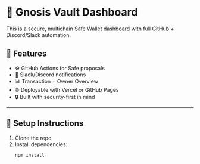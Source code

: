 # 🔐 Gnosis Vault Dashboard

This is a secure, multichain Safe Wallet dashboard with full GitHub + Discord/Slack automation.

## 🧰 Features

- ⚙️ GitHub Actions for Safe proposals
- 🔔 Slack/Discord notifications
- 📊 Transaction + Owner Overview
- 🌐 Deployable with Vercel or GitHub Pages
- 🔒 Built with security-first in mind

---

## 🔧 Setup Instructions

1. Clone the repo
2. Install dependencies:
   ```bash
   npm install
